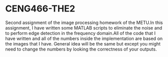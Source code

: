 # CENG466-THE2


Second assignment of the image processing homework of the METU.In this assignment, I have written some MATLAB scripts to eliminate the noise and to perform edge detection in the frequency domain.All of the code that I have written and all of the numbers inside the implementation are based on the images that I have. General idea will be the same but except you might need to change the numbers by looking the correctness of your outputs.
